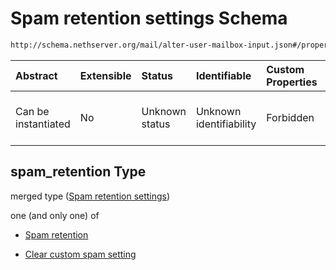 # Spam retention settings Schema

```txt
http://schema.nethserver.org/mail/alter-user-mailbox-input.json#/properties/spam_retention
```



| Abstract            | Extensible | Status         | Identifiable            | Custom Properties | Additional Properties | Access Restrictions | Defined In                                                                                   |
| :------------------ | :--------- | :------------- | :---------------------- | :---------------- | :-------------------- | :------------------ | :------------------------------------------------------------------------------------------- |
| Can be instantiated | No         | Unknown status | Unknown identifiability | Forbidden         | Allowed               | none                | [alter-user-mailbox-input.json\*](mail/alter-user-mailbox-input.json "open original schema") |

## spam\_retention Type

merged type ([Spam retention settings](alter-user-mailbox-input-properties-spam-retention-settings.md))

one (and only one) of

* [Spam retention](mail-defs-spam-retention.md "check type definition")

* [Clear custom spam setting](alter-user-mailbox-input-properties-spam-retention-settings-oneof-clear-custom-spam-setting.md "check type definition")
